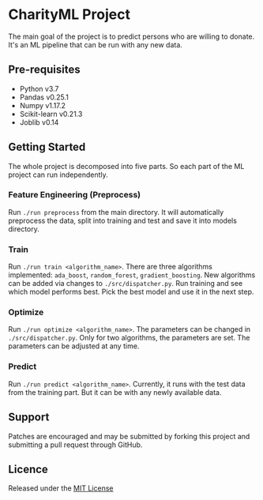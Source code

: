 # CharityML Project

The main goal of the project is to predict persons who are willing to donate.
It's an ML pipeline that can be run with any new data.

## Pre-requisites
* Python v3.7
* Pandas v0.25.1
* Numpy v1.17.2
* Scikit-learn v0.21.3 
* Joblib v0.14

## Getting Started
The whole project is decomposed into five parts. So each part of the ML
project can run independently.

### Feature Engineering (Preprocess)
Run `./run preprocess` from the main directory. It will automatically
preprocess the data, split into training and test and save it into models directory.

### Train
Run `./run train <algorithm_name>`. There are three algorithms implemented: `ada_boost`, `random_forest`, `gradient_boosting`. New algorithms can be added via changes to `./src/dispatcher.py`. Run training and see which model performs best. Pick the best model and use it in the next step.

### Optimize
Run `./run optimize <algorithm_name>`. The parameters can be changed in
`./src/dispatcher.py`. Only for two algorithms, the parameters are set. The
parameters can be adjusted at any time.

### Predict
Run `./run predict <algorithm_name>`. Currently, it runs with the test data from the training part. But it can be with any newly available data. 

## Support
Patches are encouraged and may be submitted by forking this project
and submitting a pull request through GitHub. 

## Licence
Released under the [MIT License](./License.md)
